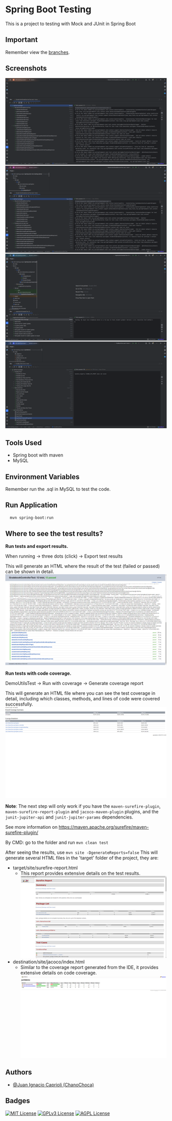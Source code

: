 # Spring Boot Testing

This is a project to testing with Mock and JUnit in Spring Boot

## Important
Remember view the [branches](https://github.com/ChanoChoca/SpringBootTesting/branches).

## Screenshots

![Test Screenshot](src/main/resources/images/1.png)
![Test Screenshot](src/main/resources/images/2.png)
![Test Screenshot](src/main/resources/images/3.png)
![Test Screenshot](src/main/resources/images/4.png)


## Tools Used

- Spring boot with maven
- MySQL


## Environment Variables

Remember run the .sql in MySQL to test the code.


## Run Application

```bash
  mvn spring-boot:run
```

## Where to see the test results?
**Run tests and export results.**

When running → three dots (click) → Export test results

This will generate an HTML where the result of the test (failed or passed) can be shown in detail.
![Test Screenshot](src/main/resources/images/test1.png)

**Run tests with code coverage.**

DemoUtilsTest → Run with coverage → Generate coverage report

This will generate an HTML file where you can see the test coverage in detail, including which classes, methods, and lines of code were covered successfully.
![Test Screenshot](src/main/resources/images/test2.png)

**Note**: The next step will only work if you have the `maven-surefire-plugin`, `maven-surefire-report-plugin` and `jacoco-maven-plugin` plugins, and the `junit-jupiter-api` and `junit-jupiter-params` dependencies.

See more information on https://maven.apache.org/surefire/maven-surefire-plugin/

By CMD: go to the folder and run `mvn clean test`

After seeing the results, use `mvn site -DgenerateReports=false`
This will generate several HTML files in the 'target' folder of the project, they are:
- target/site/surefire-report.html
  - This report provides extensive details on the test results.
    ![Test Screenshot](src/main/resources/images/test3.png)
- destination/site/jacoco/index.html 
  - Similar to the coverage report generated from the IDE, it provides extensive details on code coverage.
    ![Test Screenshot](src/main/resources/images/test4.png)

## Authors

- [@Juan Ignacio Caprioli (ChanoChoca)](https://github.com/ChanoChoca)


## Badges

[//]: # (Add badges from somewhere like: [shields.io]&#40;https://shields.io/&#41;)

[![MIT License](https://img.shields.io/badge/License-MIT-green.svg)](https://choosealicense.com/licenses/mit/)
[![GPLv3 License](https://img.shields.io/badge/License-GPL%20v3-yellow.svg)](https://opensource.org/licenses/)
[![AGPL License](https://img.shields.io/badge/license-AGPL-blue.svg)](http://www.gnu.org/licenses/agpl-3.0)
